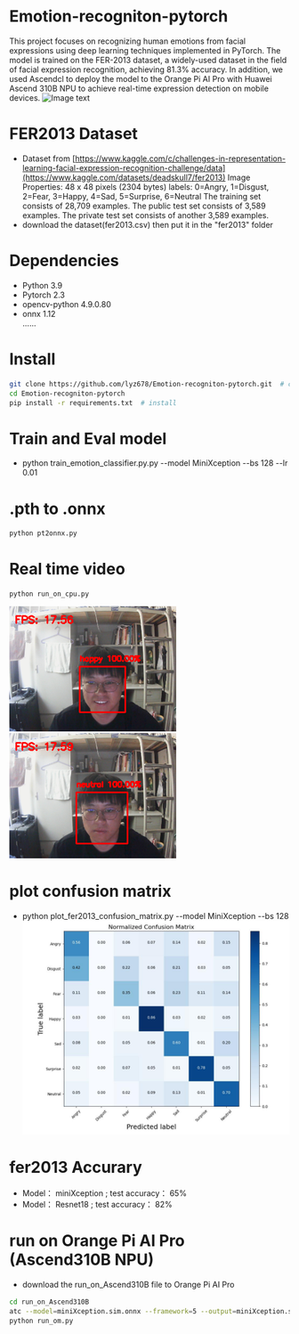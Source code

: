 # Emotion-recogniton-pytorch
This project focuses on recognizing human emotions from facial expressions using deep learning techniques implemented in PyTorch. The model is trained on the FER-2013 dataset, a widely-used dataset in the field of facial expression recognition, achieving 81.3% accuracy.
In addition, we used Ascendcl to deploy the model to the Orange Pi AI Pro with Huawei Ascend 310B NPU to achieve real-time expression detection on mobile devices.
![Image text](http://www.orangepi.cn/img/aipro/aipro-18.png)


# FER2013 Dataset
- Dataset from [https://www.kaggle.com/c/challenges-in-representation-learning-facial-expression-recognition-challenge/data](https://www.kaggle.com/datasets/deadskull7/fer2013)
Image Properties: 48 x 48 pixels (2304 bytes)
labels: 0=Angry, 1=Disgust, 2=Fear, 3=Happy, 4=Sad, 5=Surprise, 6=Neutral
The training set consists of 28,709 examples. The public test set consists of 3,589 examples. The private test set consists of another 3,589 examples.
- download the dataset(fer2013.csv) then put it in the "fer2013" folder


# Dependencies
- Python 3.9
- Pytorch 2.3
- opencv-python 4.9.0.80 
- onnx 1.12  <Br/>
......

  
# Install
```bash
git clone https://github.com/lyz678/Emotion-recogniton-pytorch.git  # clone
cd Emotion-recogniton-pytorch
pip install -r requirements.txt  # install
```

# Train and Eval model
- python train_emotion_classifier.py.py --model MiniXception --bs 128 --lr 0.01


# .pth to .onnx
```bash
python pt2onnx.py
```

# Real time video
```bash
python run_on_cpu.py
```
![Image text](https://github.com/lyz678/Emotion-recogniton-pytorch/blob/main/result/demo1.jpg)
![Image text](https://github.com/lyz678/Emotion-recogniton-pytorch/blob/main/result/demo2.jpg)


# plot confusion matrix
- python plot_fer2013_confusion_matrix.py --model MiniXception --bs 128
![Image text](https://github.com/lyz678/Emotion-recogniton-pytorch/blob/main/result/ConfusionMatrix.jpg)

# fer2013 Accurary      
- Model：    miniXception ;        test accuracy：  65% <Br/>
- Model：   Resnet18 ;      test accuracy：  82%

# run on Orange Pi AI Pro (Ascend310B NPU)

- download the run_on_Ascend310B file to Orange Pi AI Pro

  
```bash
cd run_on_Ascend310B
atc --model=miniXception.sim.onnx --framework=5 --output=miniXception.sim --input_format=NCHW --input_shape="input.1:1,1,48,48" --log=error --soc_version=Ascend310B1 #.onnx to .om
python run_om.py
```


